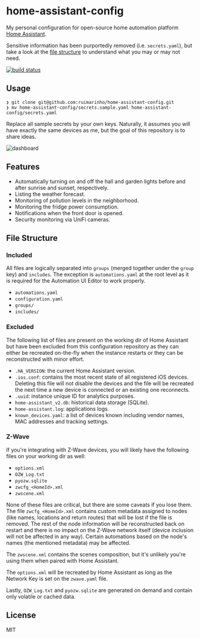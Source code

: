 # home-assistant-config

My personal configuration for open-source home automation platform [Home Assistant](https://home-assistant.io).

Sensitive information has been purportedly removed (i.e. `secrets.yaml`), but take a look at the [file structure](#file-structure) to understand what you may or may not need.

[![build status][travis-image]][travis-url]

## Usage

```
❯ git clone git@github.com:ruimarinho/home-assistant-config.git
❯ mv home-assistant-config/secrets.sample.yaml home-assistant-config/secrets.yaml
```

Replace all sample secrets by your own keys. Naturally, it assumes you will have exactly the same devices as me, but the goal of this repository is to share ideas.

![dashboard](https://user-images.githubusercontent.com/288709/34322365-2e6404f2-e81d-11e7-92fd-19e793a44ed9.png)

## Features

- Automatically turning on and off the hall and garden lights before and after sunrise and sunset, respectively.
- Listing the weather forecast.
- Monitoring of pollution levels in the neighborhood.
- Monitoring the fridge power consumption.
- Notifications when the front door is opened.
- Security monitoring via UniFi cameras.

## File Structure

### Included

All files are logically separated into `groups` (merged together under the `group` key) and `includes`. The exception is `automations.yaml` at the root level as it is required for the Automation UI Editor to work properly.

- `automations.yaml`
- `configuration.yaml`
- `groups/`
- `includes/`

### Excluded

The following list of files are present on the working dir of Home Assistant but have been excluded from this configuration repository as they can either be recreated on-the-fly when the instance restarts or they can be reconstructed with minor effort.

- `.HA_VERSION`: the current Home Assistant version.
- `.ios.conf`: contains the most recent state of all registered iOS devices. Deleting this file will not disable the devices and the file will be recreated the next time a new device is connected or an existing one reconnects.
- `.uuid`: instance unique ID for analytics purposes.
- `home-assistant_v2.db`: historical data storage (SQLite).
- `home-assistant.log`: applications logs.
- `known_devices.yaml`: a list of devices known including vendor names, MAC addresses and tracking settings.

### Z-Wave

If you're integrating with Z-Wave devices, you will likely have the following files on your working dir as well:

- `options.xml`
- `OZW_Log.txt`
- `pyozw.sqlite`
- `zwcfg_<HomeId>.xml`
- `zwscene.xml`

None of these files are critical, but there are some caveats if you lose them. The file `zwcfg_<HomeId>.xml` contains custom metadata assigned to nodes (like names, locations and return routes) that will be lost if the file is removed. The rest of the node information will be reconstructed back on restart and there is no impact on the Z-Wave network itself (device inclusion will not be affected in any way). Certain automations based on the node's names (the mentioned metadata) may be affected.

The `zwscene.xml` contains the scenes composition, but it's unlikely you're using them when paired with Home Assistant.

The `options.xml` will be recreated by Home Assistant as long as the Network Key is set on the `zwave.yaml` file.

Lastly, `OZW_Log.txt` and `pyozw.sqlite` are generated on demand and contain only volatile or cached data.

## License

MIT

[travis-image]: https://img.shields.io/travis/ruimarinho/home-assistant-config.svg?style=flat-square
[travis-url]: https://travis-ci.org/ruimarinho/home-assistant-config
